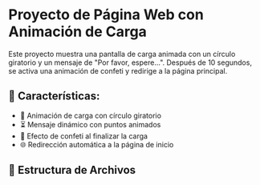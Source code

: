 # Proyecto de Página Web con Animación de Carga

Este proyecto muestra una pantalla de carga animada con un círculo giratorio y un mensaje de "Por favor, espere...". Después de 10 segundos, se activa una animación de confeti y redirige a la página principal.

## 🚀 Características:
- 🎡 Animación de carga con círculo giratorio
- ⏳ Mensaje dinámico con puntos animados
- 🎉 Efecto de confeti al finalizar la carga
- 🌐 Redirección automática a la página de inicio

## 📂 Estructura de Archivos
